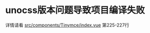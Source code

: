 # unocss版本问题导致项目编译失败

详情请看   <a href="https://github.com/zedyuan999/unocss-demo/blob/main/src/components/Tinymce/index.vue">src/components/Tinymce/index.vue</a> 第225-227行
